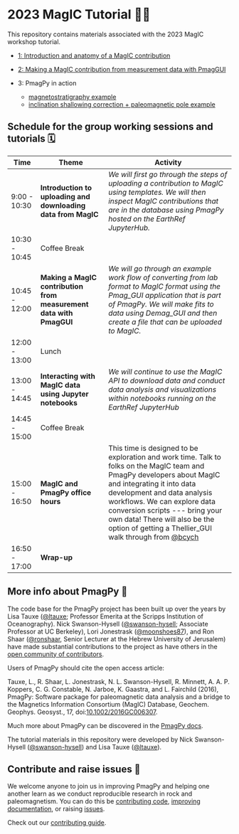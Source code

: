 # 2023 MagIC Tutorial 👩‍💻

This repository contains materials associated with the 2023 MagIC workshop tutorial.

- [1: Introduction and anatomy of a MagIC contribution](1_MagIC_intro/README.md)

- [2: Making a MagIC contribution from measurement data with PmagGUI](2_PmagGUI_intro/README.md)

- 3: PmagPy in action
    - [magnetostratigraphy example](3_PmagPy_in_action/magnetostratigraphy/magnetostratigraphy.ipynb)
    - [inclination shallowing correction + paleomagnetic pole example](3_PmagPy_in_action/Nonesuch/Nonesuch_pmag.ipynb)

## Schedule for the group working sessions and tutorials 🗓️

| Time  | Theme | Activity |
| ------------- | ------------- | ------------- |
| 9:00 - 10:30  | **Introduction to uploading and downloading data from MagIC**  | *We will first go through the steps of uploading a contribution to MagIC using templates. We will then inspect MagIC contributions that are in the database using PmagPy hosted on the EarthRef JupyterHub.* | 
| 10:30 - 10:45  | Coffee Break  |
| 10:45 - 12:00  | **Making a MagIC contribution from measurement data with PmagGUI**  | *We will go through an example work flow of converting from lab format to MagIC format using the Pmag_GUI application that is part of PmagPy. We will make fits to data using Demag_GUI and then create a file that can be uploaded to MagIC.* |
| 12:00 - 13:00  | Lunch |
| 13:00 - 14:45  | **Interacting with MagIC data using Jupyter notebooks**  | *We will continue to use the MagIC API to download data and conduct data analysis and visualizations within notebooks running on the EarthRef JupyterHub* |
| 14:45 - 15:00  | Coffee Break  |
| 15:00 - 16:50  | **MagIC and PmagPy office hours** | This time is designed to be exploration and work time. Talk to folks on the MagIC team and PmagPy developers about MagIC and integrating it into data development and data analysis workflows. We can explore data conversion scripts --- bring your own data! There will also be the option of getting a Thellier_GUI walk through from <a href="https://github.com/bcych" class="user-mention">@bcych</a> |
| 16:50 - 17:00  | **Wrap-up**  |

## More info about PmagPy 🐧

The code base for the PmagPy project has been built up over the years by Lisa Tauxe (<a href="https://github.com/ltauxe" class="user-mention">@ltauxe</a>; Professor Emerita at the Scripps Institution of Oceanography). Nick Swanson-Hysell (<a href="https://github.com/swanson-hysell" class="user-mention">@swanson-hysell</a>; Associate Professor at UC Berkeley), Lori Jonestrask (<a href="https://github.com/moonshoes87" class="user-mention">@moonshoes87</a>), and Ron Shaar (<a href="https://github.com/ronshaar" class="user-mention">@ronshaar</a>, Senior Lecturer at the Hebrew University of Jerusalem) have made substantial contributions to the project as have others in the [open community of contributors](https://github.com/pmagpy/pmagpy/graphs/contributors).

Users of PmagPy should cite the open access article:

Tauxe, L., R. Shaar, L. Jonestrask, N. L. Swanson-Hysell, R. Minnett, A. A. P. Koppers, C. G. Constable, N. Jarboe, K. Gaastra, and L. Fairchild (2016), PmagPy: Software package for paleomagnetic data analysis and a bridge to the Magnetics Information Consortium (MagIC) Database, Geochem. Geophys. Geosyst., 17, doi:[10.1002/2016GC006307](http://dx.doi.org/10.1002/2016GC006307).

Much more about PmagPy can be discovered in the [PmagPy docs](https://pmagpy.github.io).

The tutorial materials in this repository were developed by Nick Swanson-Hysell (<a href="https://github.com/swanson-hysell" class="user-mention">@swanson-hysell</a>) and Lisa Tauxe (<a href="https://github.com/ltauxe" class="user-mention">@ltauxe</a>).

## Contribute and raise issues 🙌

We welcome anyone to join us in improving PmagPy and helping one another learn as we conduct reproducible research in rock and paleomagnetism. You can do this be [contributing code](https://github.com/PmagPy/PmagPy/pulls), [improving documentation](https://github.com/pmagpy/pmagpy-docs), or raising [issues](https://github.com/PmagPy/PmagPy/issues).

Check out our [contributing guide](https://github.com/PmagPy/PmagPy/blob/master/CONTRIBUTING.md).
